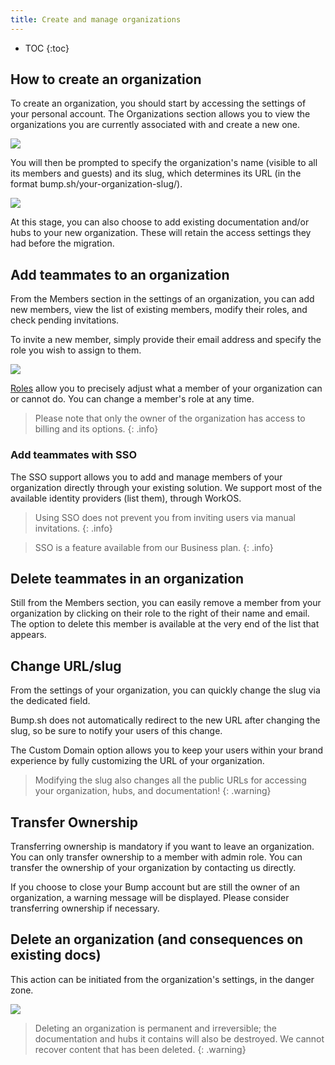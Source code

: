 ```yaml
---
title: Create and manage organizations
---
```


- TOC
{:toc}

## How to create an organization
To create an organization, you should start by accessing the settings of your personal account.
The Organizations section allows you to view the organizations you are currently associated with and create a new one.

![](/images/help/create-org.png)

You will then be prompted to specify the organization's name (visible to all its members and guests) and its slug, which determines its URL (in the format bump.sh/your-organization-slug/).

![](/images/help/org-creation.png)

At this stage, you can also choose to add existing documentation and/or hubs to your new organization. These will retain the access settings they had before the migration.

## Add teammates to an organization
From the Members section in the settings of an organization, you can add new members, view the list of existing members, modify their roles, and check pending invitations.

To invite a new member, simply provide their email address and specify the role you wish to assign to them.

![](/images/help/org-add-member.png)

[Roles](/help/organizations/organization-access-management/#roles) allow you to precisely adjust what a member of your organization can or cannot do. You can change a member's role at any time.

> Please note that only the owner of the organization has access to billing and its options.
{: .info}

### Add teammates with SSO
The SSO support allows you to add and manage members of your organization directly through your existing solution. We support most of the available identity providers (list them), through WorkOS.

> Using SSO does not prevent you from inviting users via manual invitations.
{: .info}

> SSO is a feature available from our Business plan.
{: .info}

## Delete teammates in an organization
Still from the Members section, you can easily remove a member from your organization by clicking on their role to the right of their name and email. The option to delete this member is available at the very end of the list that appears.

## Change URL/slug
From the settings of your organization, you can quickly change the slug via the dedicated field.

Bump.sh does not automatically redirect to the new URL after changing the slug, so be sure to notify your users of this change.

The Custom Domain option allows you to keep your users within your brand experience by fully customizing the URL of your organization.

> Modifying the slug also changes all the public URLs for accessing your organization, hubs, and documentation!
{: .warning}

## Transfer Ownership
Transferring ownership is mandatory if you want to leave an organization. You can only transfer ownership to a member with admin role.
You can transfer the ownership of your organization by contacting us directly.

If you choose to close your Bump account but are still the owner of an organization, a warning message will be displayed.
Please consider transferring ownership if necessary.

## Delete an organization (and consequences on existing docs)
This action can be initiated from the organization's settings, in the danger zone.

![](/images/help/org-danger-zone.png)

> Deleting an organization is permanent and irreversible; the documentation and hubs it contains will also be destroyed.
We cannot recover content that has been deleted.
{: .warning}